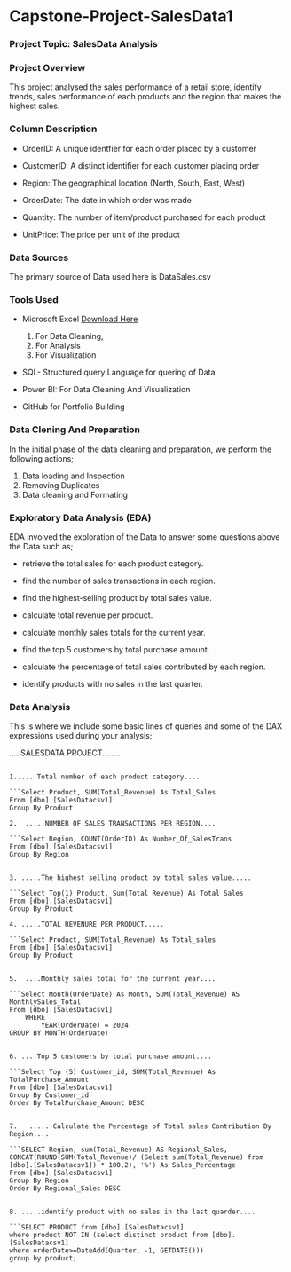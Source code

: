 # Capstone-Project-SalesData1

### Project Topic: SalesData Analysis

### Project Overview

This project analysed the sales performance of a retail store, identify trends, sales performance of each products and the region that makes the highest sales.

### Column Description
- OrderID: A unique identfier for each order placed by a customer

- CustomerID: A distinct identifier for each customer placing order

- Region: The geographical location (North, South, East, West)

 - OrderDate: The date in which order was made

- Quantity: The number of item/product purchased for each product

- UnitPrice: The price per unit of the product

### Data Sources

The primary source of Data used here is DataSales.csv

### Tools Used

- Microsoft Excel [Download Here](https://www.microsoft.com)
    1. For Data Cleaning,
    2. For Analysis
    3. For Visualization

- SQL- Structured query Language for quering of Data

- Power BI: For Data Cleaning And Visualization

- GitHub for Portfolio Building

### Data Clening And Preparation

In the initial phase of the data cleaning and preparation, we perform the following actions;

1. Data loading and Inspection
2. Removing Duplicates
3. Data cleaning and Formating

### Exploratory Data Analysis (EDA)

EDA involved the exploration of the Data to answer some questions above the Data such as;

- retrieve the total sales for each product category.
  
- find the number of sales transactions in each region.

- find the highest-selling product by total sales value.

- calculate total revenue per product.

- calculate monthly sales totals for the current year.
  
- find the top 5 customers by total purchase amount.
  
- calculate the percentage of total sales contributed by each region.
  
- identify products with no sales in the last quarter.

### Data Analysis

This is where we include  some basic lines of queries and some of the DAX expressions used during your analysis;

.....SALESDATA PROJECT........ 
```Select * from [dbo].[SalesDatacsv1]

1..... Total number of each product category....

```Select Product, SUM(Total_Revenue) As Total_Sales
From [dbo].[SalesDatacsv1]
Group By Product

2. 	.....NUMBER OF SALES TRANSACTIONS PER REGION....

```Select Region, COUNT(OrderID) As Number_Of_SalesTrans
From [dbo].[SalesDatacsv1]
Group By Region


3. .....The highest selling product by total sales value..... 

```Select Top(1) Product, Sum(Total_Revenue) As Total_Sales
From [dbo].[SalesDatacsv1]
Group By Product

4. .....TOTAL REVENURE PER PRODUCT.....

```Select Product, SUM(Total_Revenue) As Total_sales
From [dbo].[SalesDatacsv1]
Group By Product

 
5.  ....Monthly sales total for the current year....

```Select Month(OrderDate) As Month, SUM(Total_Revenue) AS MonthlySales_Total
From [dbo].[SalesDatacsv1]
	WHERE
		YEAR(OrderDate) = 2024
GROUP BY MONTH(OrderDate)


6. ....Top 5 customers by total purchase amount....

```Select Top (5) Customer_id, SUM(Total_Revenue) As TotalPurchase_Amount
From [dbo].[SalesDatacsv1]
Group By Customer_id
Order By TotalPurchase_Amount DESC


7.   ..... Calculate the Percentage of Total sales Contribution By Region....

```SELECT Region, sum(Total_Revenue) AS Regional_Sales,
CONCAT(ROUND(SUM(Total_Revenue)/ (Select sum(Total_Revenue) from [dbo].[SalesDatacsv1]) * 100,2), '%') As Sales_Percentage
From [dbo].[SalesDatacsv1]
Group By Region
Order By Regional_Sales DESC


8. .....identify product with no sales in the last quarder....

```SELECT PRODUCT from [dbo].[SalesDatacsv1]
where product NOT IN (select distinct product from [dbo].[SalesDatacsv1]
where orderDate>=DateAdd(Quarter, -1, GETDATE()))
group by product;






